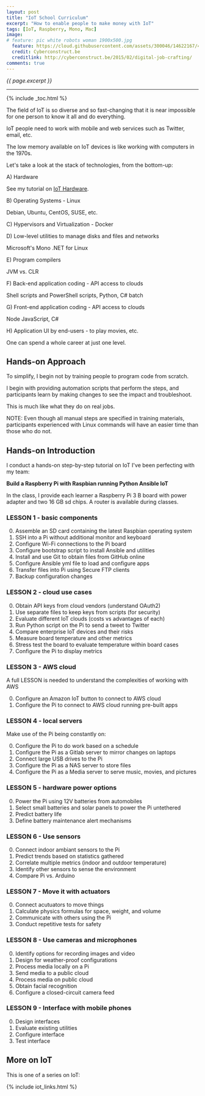 ```yaml
---
layout: post
title: "IoT School Curriculum"
excerpt: "How to enable people to make money with IoT"
tags: [IoT, Raspberry, Mono, Mac]
image:
# feature: pic white robots woman 1900x500.jpg
  feature: https://cloud.githubusercontent.com/assets/300046/14622167/45abd918-0585-11e6-8537-a58e0b55e3ec.jpg
  credit: Cyberconstruct.be
  creditlink: http://cyberconstruct.be/2015/02/digital-job-crafting/
comments: true
---
```

<i>{{ page.excerpt }}</i>
<hr />

{% include _toc.html %}

The field of IoT is so diverse and so fast-changing that 
it is near impossible for one person to know it all and do everything.

IoT people need to work with mobile and web services such as Twitter, email, etc.

The low memory available on IoT devices is like working with computers in the 1970s.

Let's take a look at the stack of technologies, from the bottom-up:

A) Hardware

   See my tutorial on [IoT Hardware](/iot-raspberry-hardware/).

B) Operating Systems - Linux

   Debian, Ubuntu, CentOS, SUSE, etc.

C) Hypervisors and Virtualization - Docker

D) Low-level utilities to manage disks and files and networks

   Microsoft's Mono .NET for Linux

E) Program compilers

   JVM vs. CLR

F) Back-end application coding - API access to clouds

   Shell scripts and PowerShell scripts, Python, C# batch

G) Front-end application coding - API access to clouds

   Node JavaScript, C#

H) Application UI by end-users - to play movies, etc.

One can spend a whole career at just one level.


## Hands-on Approach

To simplify, I begin not by training people to program code from scratch.

I begin with providing 
automation scripts that perform the steps,
and participants learn by making changes to 
see the impact and troubleshoot.

This is much like what they do on real jobs.

NOTE: Even though all manual steps are specified in training materials, 
participants experienced with Linux commands will 
have an easier time than those who do not.


## Hands-on Introduction

I conduct a hands-on step-by-step tutorial on IoT 
I've been perfecting with my team:

<strong>Build a Raspberry Pi with Raspbian running Python Ansible IoT</strong>

In the class, I provide each learner a Raspberry Pi 3 B board 
with power adapter and two 16 GB sd chips.
A router is available during classes.

### LESSON 1 - basic components

0. Assemble an SD card containing the latest Raspbian operating system
0. SSH into a Pi without additional monitor and keyboard
0. Configure Wi-Fi connections to the Pi board
0. Configure bootstrap script to install Ansible and utilities
0. Install and use Git to obtain files from GitHub online
0. Configure Ansible yml file to load and configure apps
0. Transfer files into Pi using Secure FTP clients
0. Backup configuration changes 

### LESSON 2 - cloud use cases

0. Obtain API keys from cloud vendors (understand OAuth2)
0. Use separate files to keep keys from scripts (for security)
0. Evaluate different IoT clouds (costs vs advantages of each)
0. Run Python script on the Pi to send a tweet to Twitter
0. Compare enterprise IoT devices and their risks
0. Measure board temperature and other metrics
0. Stress test the board to evaluate temperature within board cases
0. Configure the Pi to display metrics 

### LESSON 3 - AWS cloud

A full LESSON is needed to understand the complexities of working with AWS

0. Configure an Amazon IoT button to connect to AWS cloud
0. Configure the Pi to connect to AWS cloud running pre-built apps

### LESSON 4 - local servers

Make use of the Pi being constantly on:

0. Configure the Pi to do work based on a schedule
0. Configure the Pi as a Gitlab server to mirror changes on laptops
0. Connect large USB drives to the Pi
0. Configure the Pi as a NAS server to store files
0. Configure the Pi as a Media server to serve music, movies, and pictures

### LESSON 5 - hardware power options

0. Power the Pi using 12V batteries from automobiles
0. Select small batteries and solar panels to power the Pi untethered
0. Predict battery life
0. Define battery maintenance alert mechanisms

### LESSON 6 - Use sensors 

0. Connect indoor ambiant sensors to the Pi
0. Predict trends based on statistics gathered
0. Correlate multiple metrics (indoor and outdoor temperature)
0. Identify other sensors to sense the environment
0. Compare Pi vs. Arduino

### LESSON 7 - Move it with actuators

0. Connect acutuators to move things
0. Calculate physics formulas for space, weight, and volume
0. Communicate with others using the Pi
0. Conduct repetitive tests for safety

### LESSON 8 - Use cameras and microphones

0. Identify options for recording images and video
0. Design for weather-proof configurations
0. Process media locally on a Pi
0. Send media to a public cloud
0. Process media on public cloud
0. Obtain facial recognition
0. Configure a closed-circuit camera feed

### LESSON 9 - Interface with mobile phones

0. Design interfaces
0. Evaluate existing utilities
0. Configure interface
0. Test interface


## More on IoT #

This is one of a series on IoT:

{% include iot_links.html %}
